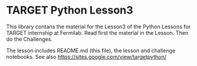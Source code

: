 # TARGET Python Lesson3

This library contans the material for the Lesson3 of the Python Lessons for TARGET internship at Fermilab.
Read first the material in the Lesson.
Then do the Challenges.

The lesson includes README.md (this file), the lesson and challenge notebooks.
See also https://sites.google.com/view/targetpython/
